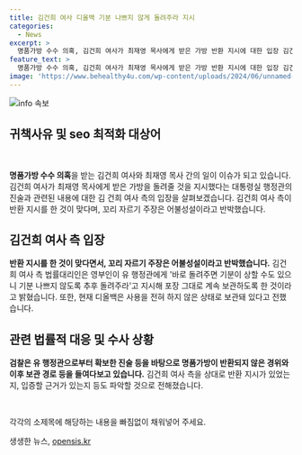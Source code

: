 ```yaml
---
title: 김건희 여사 디올백 기분 나쁘지 않게 돌려주라 지시
categories:
  - News
excerpt: >
  명품가방 수수 의혹, 김건희 여사가 최재영 목사에게 받은 가방 반환 지시에 대한 입장 김건희 여사는 대통령실 행정관의 진술을 반박하며, 가방을 보관 중이고 반환 의사가 있었다는 주장을 뒷받침했습니다. 검찰은 유 행정관의 진술을 확인하고, 반환 여부 및 보관 경위를 조사할 예정입니다. 김 여사 측은 도덕적 비난을 받았지만 해명할 이유가 없다고 주장했습니다. 형사처벌 규정이 없는 사안으로 꼬리 자르기 주장에 대해 어불성설이라고 반박했습니다.
feature_text: >
  명품가방 수수 의혹, 김건희 여사가 최재영 목사에게 받은 가방 반환 지시에 대한 입장 김건희 여사는 대통령실 행정관의 진술을 반박하며, 가방을 보관 중이고 반환 의사가 있었다는 주장을 뒷받침했습니다. 검찰은 유 행정관의 진술을 확인하고, 반환 여부 및 보관 경위를 조사할 예정입니다. 김 여사 측은 도덕적 비난을 받았지만 해명할 이유가 없다고 주장했습니다. 형사처벌 규정이 없는 사안으로 꼬리 자르기 주장에 대해 어불성설이라고 반박했습니다.
image: 'https://www.behealthy4u.com/wp-content/uploads/2024/06/unnamed-file.png'
---
```


<p><img src="https://www.behealthy4u.com/wp-content/uploads/2024/06/unnamed-file.png" alt="info 속보" /></p>

<h2>귀책사유 및 seo 최적화 대상어</h2>

<p><p data-ke-size="size16">&nbsp;</p> <b>명품가방 수수 의혹</b>을 받는 김건희 여사와 최재영 목사 간의 일이 이슈가 되고 있습니다. 김건희 여사가 최재영 목사에게 받은 가방을 돌려줄 것을 지시했다는 대통령실 행정관의 진술과 관련된 내용에 대한 김 건희 여사 측의 입장을 살펴보겠습니다. 김건희 여사 측이 반환 지시를 한 것이 맞다며, 꼬리 자르기 주장은 어불성설이라고 반박했습니다.</p>

<h2 data-ke-size="size26">김건희 여사 측 입장</h2>

<p><b>반환 지시를 한 것이 맞다면서, 꼬리 자르기 주장은 어불성설이라고 반박했습니다.</b> 김건희 여사 측 법률대리인은 영부인이 유 행정관에게 '바로 돌려주면 기분이 상할 수도 있으니 기분 나쁘지 않도록 추후 돌려주라'고 지시해 포장 그대로 계속 보관하도록 한 것이라고 밝혔습니다. 또한, 현재 디올백은 사용을 전혀 하지 않은 상태로 보관돼 있다고 전했습니다.</p>

<h2 data-ke-size="size26">관련 법률적 대응 및 수사 상황</h2>

<p><b>검찰은 유 행정관으로부터 확보한 진술 등을 바탕으로 명품가방이 반환되지 않은 경위와 이후 보관 경로 등을 들여다보고 있습니다.</b> 김건희 여사 측을 상대로 반환 지시가 있었는지, 입증할 근거가 있는지 등도 파악할 것으로 전해졌습니다.</p>

<p><p data-ke-size="size16">&nbsp;</p>각각의 소제목에 해당하는 내용을 빠짐없이 채워넣어 주세요.</p>
생생한 뉴스, <a href="https://opensis.kr" rel="dofollow">opensis.kr</a>


